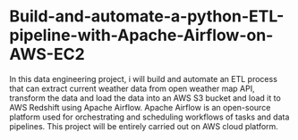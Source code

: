 # Build-and-automate-a-python-ETL-pipeline-with-Apache-Airflow-on-AWS-EC2

In this data engineering project, i will build and automate an ETL process that can extract current weather data from open weather map API, transform the data and load the data into an AWS S3 bucket and load it to AWS Redshift 
using Apache Airflow. Apache Airflow is an open-source platform used for orchestrating and scheduling workflows of tasks and data pipelines. This project will be entirely carried out on AWS cloud platform.
